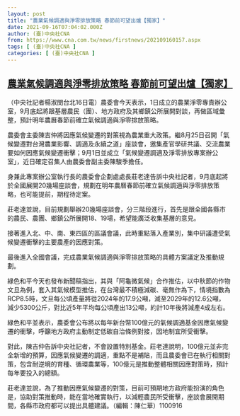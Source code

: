 ```yaml
---
layout: post
title: "農業氣候調適與淨零排放策略 春節前可望出爐【獨家】"
date: 2021-09-16T07:04:02.000Z
author: (臺)中央社CNA
from: https://www.cna.com.tw/news/firstnews/202109160157.aspx
tags: [ (臺)中央社CNA ]
categories: [ (臺)中央社CNA ]
---
```

<!--1631775842000-->
[農業氣候調適與淨零排放策略 春節前可望出爐【獨家】](https://www.cna.com.tw/news/firstnews/202109160157.aspx)
------

<div>
<div></div><div class="paragraph"><p>（中央社記者楊淑閔台北16日電）農委會今天表示，1日成立的農業淨零專責辦公室，9月底起將跟基層農民（團）、地方政府及其鄉鎮公所展開對談，再做區域彙整，預計明年農曆春節前確立氣候調適與淨零排放策略。</p><p>農委會主委陳吉仲將因應氣候變遷的對策視為農業重大政策。繼8月25日召開「氣候變遷對台灣農業影響、調適及永續之道」座談會，邀集產官學研共議、交流農業要如何因應氣候變遷衝擊；9月1日並成立「氣候變遷調適及淨零排放專案辦公室」，近日確定召集人由農委會副主委陳駿季擔任。</p><p>身兼此專案辦公室執行長的農委會企劃處處長莊老達告訴中央社記者，9月底起將於全國展開20幾場座談會，規劃在明年農曆春節前確立氣候調適與淨零排放策略，也可能提前，期程待定案。</p><p>莊老達並說，目前規劃舉辦20幾場座談會，分三階段進行，首先是跟全國各縣市的農民、農團、鄉鎮公所展開18、19場，希望能廣泛收集基層的意見。</p><p>接著進入北、中、南、東四區的區議會議，此時重點落入產業別，集中研議遭受氣候變遷衝擊的主要農產的因應對策。</p><p>最後進入全國會議，完成農業氣候調適與淨零排放策略的具體方案議定及推動規劃。</p><p>綠色和平今天也發布新聞稿指出，其與「阿龜微氣候」合作推估，以中秋節的作物文旦為例，套入其氣候模型推估，在台灣最不積極減碳、毫無作為下，情境指數為RCP8.5時，文旦每公頃產量將從2024年的17.9公噸，減至2029年的12.6公噸，減少5300公斤，對比近5年平均每公頃產出13公噸，約計10年後將減產4成左右。</p><p>綠色和平並表示，農委會公布將以每年新台幣100億元的氣候調適基金因應氣候變遷的衝擊，呼籲地方政府主動制定低碳自治條例對接，因地制宜所受衝擊。</p><p>對此，陳吉仲告訴中央社記者，不會設置特別基金。莊老達說明，100億元並非完全新增的預算，因應氣候變遷的調適，重點不是補貼，而且農委會已在執行相關對策，包含耐逆境的育種、循環農業等，100億元是推動整體相關因應對策時，預計每年要投入的總額。</p><p>莊老達並說，為了推動因應氣候變遷的對策，目前可預期地方政府能扮演的角色是，協助對策推動時，能在當地確實執行，以減輕農民所受衝擊，座談會展開期間，各縣市政府都可以提出具體建議。（編輯：陳仁華）1100916</p></div>
</div>
